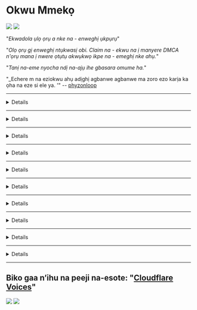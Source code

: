 # Okwu Mmekọ

![](https://codeberg.org/crimeflare/cloudflare-tor/media/branch/master/image/itsreallythatbad.jpg)
![](https://codeberg.org/crimeflare/cloudflare-tor/media/branch/master/image/telegram/c81238387627b4bfd3dcd60f56d41626.jpg)

"_Ekwadola ụlọ ọrụ a nke na - enweghị ụkpụrụ_"

"_Olọ ọrụ gị enweghị ntụkwasị obi. Claim na - ekwu na ị manyere DMCA n'ọrụ mana ị nwere ọtụtụ akwụkwọ ikpe na - emeghị nke ahụ._"

"_Tanị na-eme nyocha ndị na-ajụ ihe gbasara omume ha._"

"_Echere m na eziokwu ahụ adịghị agbanwe agbanwe ma zoro ezo karịa ka ọha na eze si ele ya. '" -- [phyzonloop](https://twitter.com/phyzonloop)


---


<details>
Nchịkọta> _click me_

## CloudFlare na-agha ndị mmadụ
Nchịkọta>


Cloudflare na-ezigara ndị ọrụ na-abụghị Cloudflare ozi ịntanetị spam.

- Naanị ziga ozi ịntanetị na ndị debanyere aha ịbanye
- Mgbe onye ọrụ kwuru “kwụsị”, hapụzie iziga email

Ọ dị mfe. Ma Cloudflare achọghị ịma.
Cloudflare kwuru na iji ọrụ ha [nwere ike ịkwụsị ndị spammers niile ma ọ bụ ndị kpara ọgụ](https://support.cloudflare.com/hc/en-us/articles/200170066-Will-activating-ystoflare-stop-all-spammers-or-attackers- ).
Kedụ ka anyị ga-esi kwụsị _Cloudflare spammers_ na emeghị Cloudflare n'ọrụ?


![](https://codeberg.org/crimeflare/cloudflare-tor/media/branch/master/image/cfspam01.jpg))
![](https://codeberg.org/crimeflare/cloudflare-tor/media/branch/master/image/cfspam03.jpg)
![](https://codeberg.org/crimeflare/cloudflare-tor/media/branch/master/image/cfspam02.jpg))
![](https://codeberg.org/crimeflare/cloudflare-tor/media/branch/master/image/cfspambrittany.jpg)
![](https://codeberg.org/crimeflare/cloudflare-tor/media/branch/master/image/cfspamtwtr.jpg)

</details>

---

<details>
Nchịkọta> _click me_

## Wepu nyocha nke onye ọrụ
Nchịkọta>


Onye nyocha Cloudflare [nyocha na-adịghị mma](https://web.archive.org/web/20191116004046/https://www.trustpilot.com/reviews/5aa6ee0ed5a5700a7c8cf853). Ọ bụrụ n’etinye ederede _anti-Cloudflare_ na Twitter, ị ga-enwe ohere ịnweta [nzaghachi](https://twitter.com/CloudflareHelp/status/1126051764917145601) sitere na [Cloudflare_inc/Cloudflare_members.txt) na "_[Ee e, ọ bụghị](ND.m M.m.) _ "ozi. Ọ bụrụ n’itinye saịtị na-adịghị mma na saịtị nyocha ọ bụla, ha ga-anwale [censor](https://twitter.com/phyzonloop/status/1178836176985366529) [it](https://twitter.com/dxgl_org/status/1178722159432220672) ).


| 🖼 | 🖼 |
| --- | --- |
| ![](https://codeberg.org/crimeflare/cloudflare-tor/media/branch/master/image/cfcenrev_01.jpg)<br>![](https://codeberg.org/crimeflare/cloudflare-tor/media/branch/master/image/cfcenrev_02.jpg) | ![](https://codeberg.org/crimeflare/cloudflare-tor/media/branch/master/image/cfcenrev_03.jpg) |

</details>

---

<details>
Nchịkọta> _click me_

## Doxxing ndị ọrụ
Nchịkọta>


Cloudflare nwere oke [nsogbu mmanye](https://web.archive.org/web/20171024040313/http://www.businessinsider.com/cloudflare-ceo-suggests-people-who-report-online-abuse-use -kpo-aha-2017-5).
Cloudflare [na-ekerịta ozi nkeonwe](https://archive.ph/ePdvi) nke ndị [onye](https://twitter.com/ZJemptv/status/898299709634248704) [mkpesa](https://twitter.com/TinyPirate/ọnọdụ/554718958176067584) [banyere](https://twitter.com/remembrancermx/status/1010329041235148802) [kwadoro](https://twitter.com/Bridaguy/status/915003769280172037) [saịtị](https://twitter .com/HelloAndrew/ọnọdụ/897260208845500416). Ha na-arịọ gị oge ụfọdụ ka ị nye ha ihe
ezigbo NJ gị. Ọ bụrụ na ịchọghị inye gị nsogbu, [wakpoo](https://twitter.com/NiteShade925/status/1158469203420205056), [swatted](https://boingboing.net/2015/01/19/invasion-boards -nagide-na-rui.html) ma ọ bụ [gbagburu](https://twitter.com/RusEmbUSA/status/1187363092793040901), ị ga-anọrịrị wezuga weebụsaịtị ndị Cloudflared.


![](https://codeberg.org/crimeflare/cloudflare-tor/media/branch/master/image/cfdox_what.jpg)
![](https://codeberg.org/crimeflare/cloudflare-tor/media/branch/master/image/cfdox_swat.jpg)
![](https://codeberg.org/crimeflare/cloudflare-tor/media/branch/master/image/cfdox_kill.jpg)
![](https://codeberg.org/crimeflare/cloudflare-tor/media/branch/master/image/cfdox_threat.jpg)
![](https://codeberg.org/crimeflare/cloudflare-tor/media/branch/master/image/cfdox_dox.jpg)
![](https://codeberg.org/crimeflare/cloudflare-tor/media/branch/master/image/cfdox_ex1.jpg))
![](https://codeberg.org/crimeflare/cloudflare-tor/media/branch/master/image/cfdox_ex2.jpg)

</details>

---

<details>
Nchịkọta> _click me_

## Ọrụ nzuzo nke onyinye afọ ọma
Nchịkọta>


CloudFlare bụ [na-arịọ](https://web.archive.org/web/20191112033605/https://opencollective.com/cloudflarecollective#section-about) maka onyinye afọ ọma. Ọ bụ ihe jọgburu onwe ya na ụlọ ọrụ America ga-arịọ maka enyemaka n'akụkụ ndị otu anaghị akwụ ụgwọ nke nwere ezigbo ihe kpatara ya. Ọ bụrụ n ’ịchọrọ [igbochi ndị mmadụ ma ọ bụ imebi oge ndị ọzọ](PEOPLE.md), inwere ike ịtụ ụfọdụ pizzas🍕 maka ndị ọrụ Cloudflare.


![](https://codeberg.org/crimeflare/cloudflare-tor/media/branch/master/image/cfdonate.jpg)

</details>

---

<details>
Nchịkọta> _click me_

## saịtị na-akwụsị
Nchịkọta>


Kedu ihe ị ga - eme ma ọ bụrụ na saịtị gị ga - agbada _suddenly_? Enwere mkpesa na Cloudflare bụ [nhichapụ](https://twitter.com/stefan_eady/status/1126033791267426304) [onye ọrụ](https://twitter.com/derivativeburke/status/903755267053117440) [nhazi](https://twitter.com/lordscarlet/status/1046785164792205314) ma ọ bụ [ịkwụsị ọrụ na-enweghị ịdọ aka ná ntị ọ bụla](https://twitter.com/svolentin/status/1227324408475344896), [nkịtị](https://twitter.com/BlnaryMlke/status/1194339461984854018). Anyị na-atụ aro ka ịchọta [onye na-eweta ihe ka mma](gịnị-to-do.md)

![](https://codeberg.org/crimeflare/cloudflare-tor/media/branch/master/image/cftmnt.jpg)

</details>

---

<details>
Nchịkọta> _click me_

#Kpa oke ire ## Browser
Nchịkọta>


CloudFlare na-enye ndị na-eji Firefox ọrụ ọgwụgwọ kachasị mgbe ha na-enye ndị na-abụghị Tor-Browser Tor aka ọjọọ.
A na-enweta ọgwụgwọ ndị na-eji ụzọ ziri ezi na-ajụ igbu Javascript na-enweghị Javascript.
Ahaghị nzi nnweta a bụ ihe nnọpụiche netwọrụ na ike nke ike.

![](https://codeberg.org/crimeflare/cloudflare-tor/media/branch/master/image/browdifftbcx.gif)

- N'aka ekpe: `Tor Browser`, aka nri:` Chrome`. Otu adreesị IP.

![](https://codeberg.org/crimeflare/cloudflare-tor/media/branch/master/image/browserdiff.jpg)

- N'aka ekpe: `[Nchọgharị Tor] Javascript nwere nkwarụ, kuki nyeere ya aka '
- Aka nri: `[Chrome] Javascript enyerela aka, Kuki nwere nkwarụ`

![](https://codeberg.org/crimeflare/cloudflare-tor/media/branch/master/image/cfsiryoublocked.jpg)

- QuteBrowser (obere ihe nchọgharị) na-enweghị Tor (Clearnet IP)

| *** Nchọgharị *** | *** Nweta ọgwụgwọ *** |
| --- | --- |
| Tor Browser (Javascript nyeere) | nnweta kwere |
| Firefox (Javascript nyeere) | nweta emebi emebi |
| Chromium (Javascript nyeere) | nweta emebi emebi (na-eme ka Google reCAPTCHA) |
| Chromium ma ọ bụ Firefox (Javascript nwere nkwarụ) | anabataghị nnweta (ọpụpụ * mebiri emebi * Google reCAPTCHA) |
| Chromium ma ọ bụ Firefox (kuki nwere nkwarụ) | agọnarị ohere |
| QuteBrowser | agọnarị ohere |
| lynx | agọnarị ohere |
| w3m | agọnarị ohere |
| wget | agọnarị ohere |


"_Gini mere iji igwe Audio iji dozie nsogbu dị mfe? _"

Eeh, enwere bọtịnụ ọdịyo, mana _always_ [anaghị arụ ọrụ na Tor](https://trac.torproject.org/projects/tor/ticket/23840). Will ga - enweta ozi a mgbe ịpịrị ya:

```
Gbalịa ọzọ
Kọmputa gị ma ọ bụ netwọk gị nwere ike izipu ajụjụ na-akpaghị aka.
Iji kpuchido ndị ọrụ anyị, anyị enweghị ike hazie arịrịọ gị ugbu a.
Maka nkọwa ndị ọzọ gaa na ibe enyemaka anyị
```

</details>

---

<details>
Nchịkọta> _click me_

## Mkpesa ndi nhoputa okwu
Nchịkọta>


Ndị na-eme ntuli aka na steeti US na-edebanye aha ịtụ vootu site na weebụsaịtị odeakwụkwọ steeti na steeti ebe ha bi.
Secretarylọ ọrụ ndị odeakwụkwọ steeti Republican na-achịkwa na-etinye aka na mkpesa na ntuli aka site na ịme mkpokọta weebụsaịtị onye isi obodo site na Cloudflare.
Nlekọta ojo nke Cloudflare nke ndị ọrụ Tor, ọnọdụ MITM ya dịka ihe nlere anya nke ụwa, yana ọrụ ya n'ozuzu oke.
na-eme ka ndị chọrọ ịtụ vootu ghara inyocha aha. Ndị otu nwere nnwere onwe na-achọkarị ihe nzuzo. Mpempe akwụkwọ ndebanye aha ndị na-eme ntuli aka na-anakọta ozi dị omimi banyere ndọrọndọrọ ndọrọ ndọrọ ọchịchị nke onye na-ekwu okwu, adresị mmadụ, nọmba nchekwa ọha na ụbọchị ọmụmụ.
Imirikiti steeti na-ewepụta ozi ahụ naanị n'ihu ọha, mana Cloudflare na-ahụ ihe niile *** mgbe onye debara aha votu.

Mara na ndebanye aha akwụkwọ anaghị egbochi Cloudflare n'ihi na odeakwụkwọ nke ndị ọrụ ntinye data steeti ga-eji ya
Weebụ Cloudflare webanye data.

| 🖼 | 🖼 |
| --- | --- |
| ![](https://codeberg.org/crimeflare/cloudflare-tor/media/branch/master/image/cfvotm_01.jpg) | ![](https://codeberg.org/crimeflare/cloudflare-tor/media/branch/master/image/cfvotm_02.jpg) |

- Change.org bụ weebụsaịtị nke ama ama maka ịnakọta ntuli aka ma mee ihe. "[ndị mmadụ nọ ebe niile na-amalite mkpọsa, na-akpọkọta ndị na-akwado ya, ma soro ndị na-eme mkpebi na-arụ ọrụ iji nye nsogbu.](https://web.archive.org/web/20200206120027/https://www.change.org/about)"
O di nwute, otutu ndi mmadu apughi ilele Change.org ma obucha ya na nzacha ike nke Cloudflare. A na-egbochi ha ịbịanye akwụkwọ mkpesa ahụ, si otú ahụ na-ewepụ ha n'usoro ọchịchị onye kwuo uche ya. Iji usoro ọzọ na-enweghị ojii ojii dị ka [OpenPetition](https://www.openpetition.eu/content/about_us) na-enyere aka idozi nsogbu ahụ.

| 🖼 | 🖼 |
| --- | --- |
| ![](https://codeberg.org/crimeflare/cloudflare-tor/media/branch/master/image/changeorgasn.jpg) | ![](https://codeberg.org/crimeflare/cloudflare-tor/media/branch/master/image/changeorgtor.jpg) |

- Cloudflare si "[Athenian Project](https://www.cloudflare.com/athenian/)" na-enye nchebe ụlọ ọrụ larịị steeti na ntanetị mpaghara. Ha kwuru na "ndị otu ha nwere ike ịnweta ozi ntuli aka na ndebanye aha ndị na-eme ntuli aka" mana nke a bụ ụgha n'ihi na ọtụtụ ndị enweghị ike ịchọgharị saịtị ahụ ma ọlị.

</details>

---

<details>
Nchịkọta> _click me_

## Eleda onye ọrụ anya
Nchịkọta>


Ọ bụrụ n’ịhọrọ ihe, ị na-atụ anya na ịnweghị email ọ bụla gbasara ya. Cloudflare leghaara mmasị nke onye ọrụ ma kesaa data ya na ụlọ ọrụ ndị ọzọ [na-enweghị nkwenye ndị ahịa](https://twitter.com/thexpaw/status/1108424723233419264). Ọ bụrụ n’ị na-eji atụmatụ efu ha, ha na-ezitere gị email oge ụfọdụ na-arịọ ịzụta ndenye aha kwa ọnwa.

![](https://codeberg.org/crimeflare/cloudflare-tor/media/branch/master/image/cfviopl_tp.jpg)

</details>

---

<details>
Nchịkọta> _click me_

## Lgha ụgha gbasara nhichapụ data onye ọrụ
Nchịkọta>


Dabere na nke a [ex-Cloudflare's blog's blog](https://shkspr.mobi/blog/2019/11/can-you-trust-cloudflare-with-your-personal-data/), Cloudflare na-agha ụgha banyere ihichapụ akaụntụ. N'oge ugbu a, ọtụtụ [ụlọ ọrụ na-echekwa data gị](https://justdeleteme.xyz/) mgbe ị mechiri ma ọ bụ wepu akaụntụ gị. Imirikiti ezigbo ụlọ ọrụ na-ekwu maka ya na iwu nzuzo ha. Cloudflare? Ee e.

```
2019-08-05 CloudFlare zitere m nkwenye na ha wepụrụ akaụntụ m.
2019-10-02 Enwetara m ozi site na CloudFlare "n'ihi na abụ m onye ahịa"
```

Cloudflare amabeghị maka okwu a bụ "wepu". Ọ bụrụ na ọ bụ n'ezie _removed_, gịnị kpatara onye a na - azụ ahịa ji nweta email? O kwukwara na amụma nzuzo nke Cloudflare ekwughi banyere ya.

```
Iwu nzuzo ha ohughi ekwuputaghi banyere ijigide data otu afo.
```

![](https://codeberg.org/crimeflare/cloudflare-tor/media/branch/master/image/cfviopl_notdel.jpg)

Kedu ka ị ga - esi tụkwasị Cloudflare ma ọ bụrụ na iwu nzuzo ha bụ LIE](https://twitter.com/daviddlow/status/1197787135526555648)?

</details>

---

<details>
Nchịkọta> _click me_

## Debe ozi nkeonwe gị
Nchịkọta>


Ihichapụ akaụntụ Cloudflare bụ [ọkwa siri ike](https://justdeleteme.xyz/).

```
Nyefee tiketi nkwado site na iji otu "Akaụntụ",
ma choo nhichapụ akaụntụ na ahu ozi.
Enweghị ngalaba ma ọ bụ kaadị akwụmụgwọ agbakwunyere na akaụntụ gị tupu ịrịọ nhichapụ.
```

[Ga-enweta ozi nkwenye a (https://twitter.com/originalesushi/status/1199041528414527495).

![](https://codeberg.org/crimeflare/cloudflare-tor/media/branch/master/image/cf_deleteandkeep.jpg)

"Anyị amalitela ịhazi arịrịọ nhichapụ gị" mana "Anyị ga-anọgide na-echekwa ozi nkeonwe gị".

You nwere ike "ịtụkwasị" nke a?

</details>

---

## Biko gaa n’ihu na peeji na-esote: "[Cloudflare Voices](../Ps.md)"

![](https://codeberg.org/crimeflare/cloudflare-tor/media/branch/master/image/freemoldybread.jpg)
![](https://codeberg.org/crimeflare/cloudflare-tor/media/branch/master/image/cfisnotanoption.jpg)
